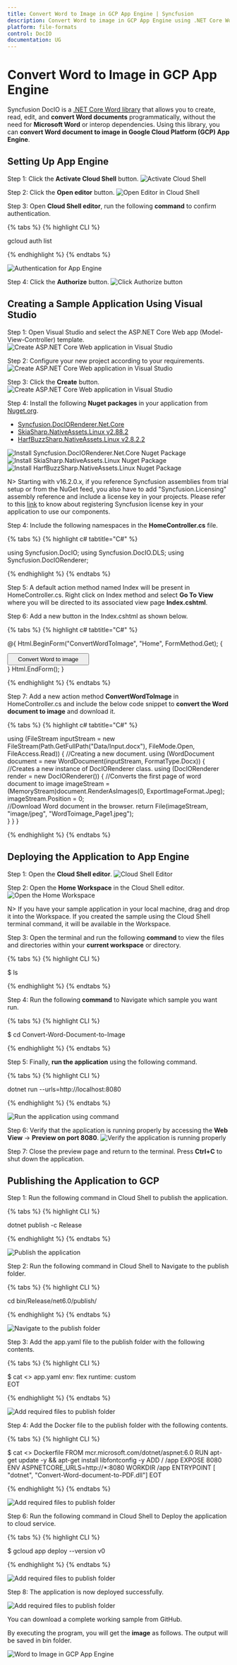 ```yaml
---
title: Convert Word to Image in GCP App Engine | Syncfusion
description: Convert Word to image in GCP App Engine using .NET Core Word (DocIO) library without Microsoft Word or interop dependencies.
platform: file-formats
control: DocIO
documentation: UG
---
```


# Convert Word to Image in GCP App Engine

Syncfusion DocIO is a [.NET Core Word library](https://www.syncfusion.com/document-processing/word-framework/net-core/word-library) that allows you to create, read, edit, and **convert Word documents** programmatically, without the need for **Microsoft Word** or interop dependencies. Using this library, you can **convert Word document to image in Google Cloud Platform (GCP) App Engine**.

## Setting Up App Engine

Step 1: Click the **Activate Cloud Shell** button.
![Activate Cloud Shell](GCP_Images/Activate-Cloud-Shell-WordtoPDF.png)

Step 2: Click the **Open editor** button.
![Open Editor in Cloud Shell](GCP_Images/Authentication-WordtoPDF.png)

Step 3: Open **Cloud Shell editor**, run the following **command** to confirm authentication.

{% tabs %}
{% highlight CLI %}

gcloud auth list

{% endhighlight %}
{% endtabs %}

![Authentication for App Engine](GCP_Images/Editor-Button-WordtoPDF.png)

Step 4: Click the **Authorize** button.
![Click Authorize button](GCP_Images/Authorize-WordtoPDF.png)

## Creating a Sample Application Using Visual Studio

Step 1: Open Visual Studio and select the ASP.NET Core Web app (Model-View-Controller) template.
![Create ASP.NET Core Web application in Visual Studio](ASP-NET-Core_images/CreateProjectforConversion.png)

Step 2: Configure your new project according to your requirements.
![Create ASP.NET Core Web application in Visual Studio](GCP_Images/Configuration_WordtoPDF.png)

Step 3: Click the **Create** button.
![Create ASP.NET Core Web application in Visual Studio](GCP_Images/Additional-Information-WordtoPDF.png)

Step 4: Install the following **Nuget packages** in your application from [Nuget.org](https://www.nuget.org/).

* [Syncfusion.DocIORenderer.Net.Core](https://www.nuget.org/packages/Syncfusion.DocIORenderer.Net.Core) 
* [SkiaSharp.NativeAssets.Linux v2.88.2](https://www.nuget.org/packages/SkiaSharp.NativeAssets.Linux/2.88.2)
* [HarfBuzzSharp.NativeAssets.Linux v2.8.2.2](https://www.nuget.org/packages/HarfBuzzSharp.NativeAssets.Linux/2.8.2.2)

 ![Install Syncfusion.DocIORenderer.Net.Core Nuget Package](Azure_Images/App_Service_Linux/Syncfusion_Nuget_Package_WordtoPDF.png)
 ![Install SkiaSharp.NativeAssets.Linux Nuget Package](Azure_Images/App_Service_Linux/SkiaSharp_Nuget-Package_WordtoPDF.png)
 ![Install HarfBuzzSharp.NativeAssets.Linux Nuget Package](Azure_Images/App_Service_Linux/HarfBuzz-Nuget-WordtoImage.png)

N> Starting with v16.2.0.x, if you reference Syncfusion assemblies from trial setup or from the NuGet feed, you also have to add "Syncfusion.Licensing" assembly reference and include a license key in your projects. Please refer to this [link](https://help.syncfusion.com/common/essential-studio/licensing/overview) to know about registering Syncfusion license key in your application to use our components.

Step 4: Include the following namespaces in the **HomeController.cs** file.

{% tabs %}
{% highlight c# tabtitle="C#" %}

using Syncfusion.DocIO;
using Syncfusion.DocIO.DLS;
using Syncfusion.DocIORenderer;

{% endhighlight %}
{% endtabs %}

Step 5: A default action method named Index will be present in HomeController.cs. Right click on Index method and select **Go To View** where you will be directed to its associated view page **Index.cshtml**.

Step 6: Add a new button in the Index.cshtml as shown below.

{% tabs %}
{% highlight c# tabtitle="C#" %}

@{
    Html.BeginForm("ConvertWordToImage", "Home", FormMethod.Get);
    {
        <div>
            <input type="submit" value="Convert Word to image" style="width:185px;height:27px" />
        </div>
    }
    Html.EndForm();
}

{% endhighlight %}
{% endtabs %}

Step 7: Add a new action method **ConvertWordToImage** in HomeController.cs and include the below code snippet to **convert the Word document to image** and download it.

{% tabs %}
{% highlight c# tabtitle="C#" %}

using (FileStream inputStream = new FileStream(Path.GetFullPath("Data/Input.docx"), FileMode.Open, FileAccess.Read))
{
    //Creating a new document.
    using (WordDocument document = new WordDocument(inputStream, FormatType.Docx))
    {                     
        //Creates a new instance of DocIORenderer class.
        using (DocIORenderer render = new DocIORenderer())
        {
            //Converts the first page of word document to image
            imageStream = (MemoryStream)document.RenderAsImages(0, ExportImageFormat.Jpeg);
            imageStream.Position = 0;  
            //Download Word document in the browser.
            return File(imageStream, "image/jpeg", "WordToimage_Page1.jpeg");                       
        }
    }
}

{% endhighlight %}
{% endtabs %}

## Deploying the Application to App Engine

Step 1: Open the **Cloud Shell editor**.
![Cloud Shell Editor](GCP_Images/Cloud-Shell-Editor-WordtoPDF.png)

Step 2: Open the **Home Workspace** in the Cloud Shell editor.
![Open the Home Workspace](GCP_Images/Terminal-WordtoPDF.png)

N> If you have your sample application in your local machine, drag and drop it into the Workspace. If you created the sample using the Cloud Shell terminal command, it will be available in the Workspace.

Step 3: Open the terminal and run the following **command** to view the files and directories within your **current workspace** or directory.

{% tabs %}
{% highlight CLI %}

$ ls

{% endhighlight %}
{% endtabs %}

Step 4: Run the following **command** to Navigate which sample you want run.

{% tabs %}
{% highlight CLI %}

$ cd Convert-Word-Document-to-Image

{% endhighlight %}
{% endtabs %}

Step 5: Finally, **run the application** using the following command.

{% tabs %}
{% highlight CLI %}

dotnet run --urls=http://localhost:8080

{% endhighlight %}
{% endtabs %}

![Run the application using command](GCP_Images/Run-Application-Command-WordtoPDF.png)

Step 6: Verify that the application is running properly by accessing the **Web View** -> **Preview on port 8080**.
![Verify the application is running properly](GCP_Images/Web-View-WordtoPDF.png)

Step 7: Close the preview page and return to the terminal. Press **Ctrl+C** to shut down the application.

## Publishing the Application to GCP

Step 1: Run the following command in Cloud Shell to publish the application.

{% tabs %}
{% highlight CLI %}

dotnet publish -c Release

{% endhighlight %}
{% endtabs %}

![Publish the application](GCP_Images/Publish_WordtoPDF.png)

Step 2: Run the following command in Cloud Shell to Navigate to the publish folder.

{% tabs %}
{% highlight CLI %}

cd bin/Release/net6.0/publish/

{% endhighlight %}
{% endtabs %}

![Navigate to the publish folder](GCP_Images/Navigate_Publish_Folder.png)

Step 3: Add the app.yaml file to the publish folder with the following contents.

{% tabs %}
{% highlight CLI %}

$ cat <<EOT >> app.yaml
env: flex
runtime: custom   
EOT

{% endhighlight %}
{% endtabs %}

![Add required files to publish folder](GCP_Images/Docker-File-WordtoPDF.png)

Step 4: Add the Docker file to the publish folder with the following contents.

{% tabs %}
{% highlight CLI %}

$ cat <<EOT >> Dockerfile
FROM mcr.microsoft.com/dotnet/aspnet:6.0
RUN apt-get update -y && apt-get install libfontconfig -y
ADD / /app
EXPOSE 8080
ENV ASPNETCORE_URLS=http://*:8080
WORKDIR /app
ENTRYPOINT [ "dotnet", "Convert-Word-document-to-PDF.dll"]
EOT

{% endhighlight %}
{% endtabs %}

![Add required files to publish folder](GCP_Images/Deploy-to-Cloud-WordtoPDF.png)

Step 6: Run the following command in Cloud Shell to Deploy the application to cloud service.

{% tabs %}
{% highlight CLI %}

$ gcloud app deploy --version v0

{% endhighlight %}
{% endtabs %}

![Add required files to publish folder](GCP_Images/Deploy-WordtoPDF.png)

Step 8: The application is now deployed successfully.

![Add required files to publish folder](GCP_Images/Browser-WordtoPDF.png)

You can download a complete working sample from GitHub.

By executing the program, you will get the **image** as follows. The output will be saved in bin folder.

![Word to Image in GCP App Engine](WordToPDF_images/OutputImage.png)